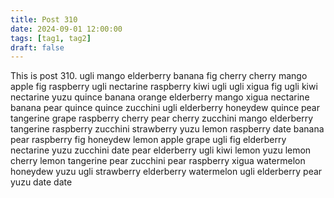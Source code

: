 ```yaml
---
title: Post 310
date: 2024-09-01 12:00:00
tags: [tag1, tag2]
draft: false
---
```

This is post 310.
ugli
mango
elderberry
banana
fig
cherry
cherry
mango
apple
fig
raspberry
ugli
nectarine
raspberry
kiwi
ugli
ugli
xigua
fig
ugli
kiwi
nectarine
yuzu
quince
banana
orange
elderberry
mango
xigua
nectarine
banana
pear
quince
quince
zucchini
ugli
elderberry
honeydew
quince
pear
tangerine
grape
raspberry
cherry
pear
cherry
zucchini
mango
elderberry
tangerine
raspberry
zucchini
strawberry
yuzu
lemon
raspberry
date
banana
pear
raspberry
fig
honeydew
lemon
apple
grape
ugli
fig
elderberry
nectarine
yuzu
zucchini
date
pear
elderberry
ugli
kiwi
lemon
yuzu
lemon
cherry
lemon
tangerine
pear
zucchini
pear
raspberry
xigua
watermelon
honeydew
yuzu
ugli
strawberry
elderberry
watermelon
ugli
elderberry
pear
yuzu
date
date
